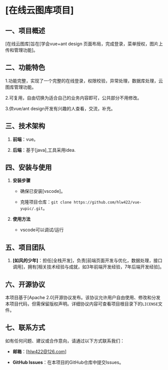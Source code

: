 # [在线云图库项目]



## 一、项目概述



[在线云图库]旨在[学会vue+ant design 页面布局，完成登录，菜单授权，图片上传和管理功能]。







## 二、功能特色



1.功能完整，实现了一个完整的在线登录，权限校验，异常处理，数据库处理，云图库管理功能。



2.可复用，自由切换为适合自己的业务内容即可，公共部分不用修改。



3.供vue/ant design开发有兴趣的人查看，交流，补充。







## 三、技术架构



1. **前端**：vue。



2. **后端**：基于[java],工具采用idea.







## 四、安装与使用



1. **安装步骤**



    - 确保已安装[vscode]。



    - 克隆项目仓库：`git clone https://github.com/hlw422/vue-yupic/.git`。



2. **使用方法**



    - vscode可以调试/运行



## 五、项目团队



1. **[如风的少年]**：担任[全栈开发]，负责[前端页面开发与优化，数据处理，接口调用]，拥有[相关技术经验与成就，如3年前端开发经验，7年后端开发经验]。







## 六、开源协议



本项目基于[Apache 2.0]开源协议发布。该协议允许用户自由使用、修改和分发本项目代码，但需保留版权声明。详细协议内容可查看项目根目录下的`LICENSE`文件。







## 七、联系方式



如有任何问题、建议或合作意向，请通过以下方式联系我们：



- **邮箱**：[hlw422@126.com]



- **GitHub Issues**：在本项目的GitHub仓库中提交Issues。 



